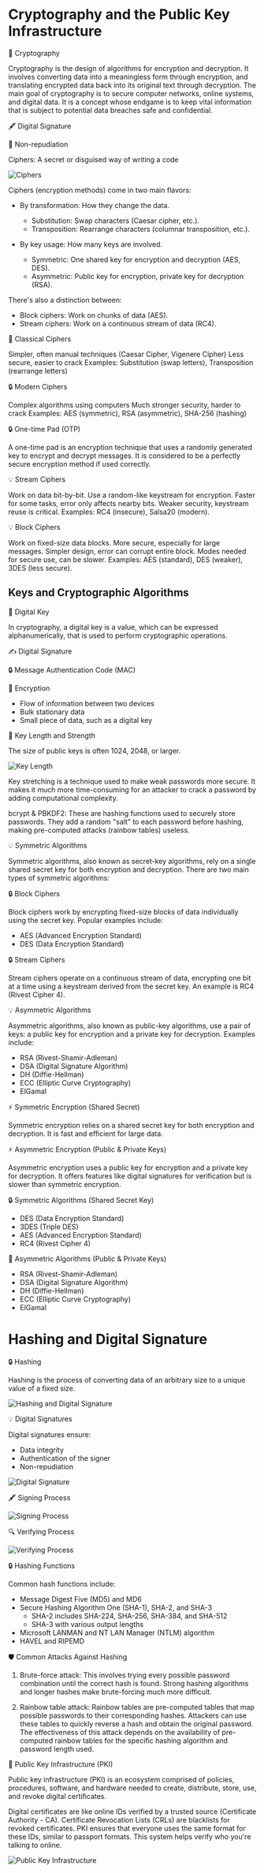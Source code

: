 # Cryptography and the Public Key Infrastructure

🔐 Cryptography

Cryptography is the design of algorithms for encryption and decryption. It involves converting data into a meaningless form through encryption, and translating encrypted data back into its original text through decryption. The main goal of cryptography is to secure computer networks, online systems, and digital data. It is a concept whose endgame is to keep vital information that is subject to potential data breaches safe and confidential.

🖋️ Digital Signature

📜 Non-repudiation

Ciphers: A secret or disguised way of writing a code 

![Ciphers](./Images/cypher.jpg)

Ciphers (encryption methods) come in two main flavors:

- By transformation: How they change the data.
  - Substitution: Swap characters (Caesar cipher, etc.).
  - Transposition: Rearrange characters (columnar transposition, etc.).

- By key usage: How many keys are involved.
  - Symmetric: One shared key for encryption and decryption (AES, DES).
  - Asymmetric: Public key for encryption, private key for decryption (RSA).

There's also a distinction between:

- Block ciphers: Work on chunks of data (AES).
- Stream ciphers: Work on a continuous stream of data (RC4).

📜 Classical Ciphers

Simpler, often manual techniques (Caesar Cipher, Vigenere Cipher)
Less secure, easier to crack
Examples: Substitution (swap letters), Transposition (rearrange letters)

🔒 Modern Ciphers

Complex algorithms using computers
Much stronger security, harder to crack
Examples: AES (symmetric), RSA (asymmetric), SHA-256 (hashing)

🔒 One-time Pad (OTP)

A one-time pad is an encryption technique that uses a randomly generated key to encrypt and decrypt messages. It is considered to be a perfectly secure encryption method if used correctly.

💡 Stream Ciphers

Work on data bit-by-bit.
Use a random-like keystream for encryption.
Faster for some tasks, error only affects nearby bits.
Weaker security, keystream reuse is critical.
Examples: RC4 (insecure), Salsa20 (modern).

💡 Block Ciphers

Work on fixed-size data blocks.
More secure, especially for large messages.
Simpler design, error can corrupt entire block.
Modes needed for secure use, can be slower.
Examples: AES (standard), DES (weaker), 3DES (less secure).


## Keys and Cryptographic Algorithms

🔑 Digital Key

In cryptography, a digital key is a value, which can be expressed alphanumerically, that is used to perform cryptographic operations.

✍️ Digital Signature

🔒 Message Authentication Code (MAC)

🔐 Encryption

- Flow of information between two devices
- Bulk stationary data
- Small piece of data, such as a digital key

🔑 Key Length and Strength

The size of public keys is often 1024, 2048, or larger.

![Key Length](./Images/key_length.jpg)

Key stretching is a technique used to make weak passwords more secure. It makes it much more time-consuming for an attacker to crack a password by adding computational complexity.

bcrypt & PBKDF2: These are hashing functions used to securely store passwords. They add a random "salt" to each password before hashing, making pre-computed attacks (rainbow tables) useless.

💡 Symmetric Algorithms

Symmetric algorithms, also known as secret-key algorithms, rely on a single shared secret key for both encryption and decryption. There are two main types of symmetric algorithms:

🔒 Block Ciphers

Block ciphers work by encrypting fixed-size blocks of data individually using the secret key. Popular examples include:

- AES (Advanced Encryption Standard)
- DES (Data Encryption Standard)

🔒 Stream Ciphers

Stream ciphers operate on a continuous stream of data, encrypting one bit at a time using a keystream derived from the secret key. An example is RC4 (Rivest Cipher 4).

💡 Asymmetric Algorithms

Asymmetric algorithms, also known as public-key algorithms, use a pair of keys: a public key for encryption and a private key for decryption. Examples include:

- RSA (Rivest-Shamir-Adleman)
- DSA (Digital Signature Algorithm)
- DH (Diffie-Hellman)
- ECC (Elliptic Curve Cryptography)
- ElGamal

⚡️ Symmetric Encryption (Shared Secret)

Symmetric encryption relies on a shared secret key for both encryption and decryption. It is fast and efficient for large data.

⚡️ Asymmetric Encryption (Public & Private Keys)

Asymmetric encryption uses a public key for encryption and a private key for decryption. It offers features like digital signatures for verification but is slower than symmetric encryption.

🔒 Symmetric Algorithms (Shared Secret Key)

- DES (Data Encryption Standard)
- 3DES (Triple DES)
- AES (Advanced Encryption Standard)
- RC4 (Rivest Cipher 4)

🔑 Asymmetric Algorithms (Public & Private Keys)

- RSA (Rivest-Shamir-Adleman)
- DSA (Digital Signature Algorithm)
- DH (Diffie-Hellman)
- ECC (Elliptic Curve Cryptography)
- ElGamal

# Hashing and Digital Signature

🔒 Hashing

Hashing is the process of converting data of an arbitrary size to a unique value of a fixed size.

![Hashing and Digital Signature](./Images/hashing_and_digitalsignature.jpg)

💡 Digital Signatures

Digital signatures ensure:

- Data integrity
- Authentication of the signer
- Non-repudiation

![Digital Signature](./Images/digitalsignature.jpg)

🖋️ Signing Process

![Signing Process](./Images/digitalsignature.jpg)

🔍 Verifying Process

![Verifying Process](./Images/verifing_digitalsignature.jpg)

🔒 Hashing Functions

Common hash functions include:

- Message Digest Five (MD5) and MD6
- Secure Hashing Algorithm One (SHA-1), SHA-2, and SHA-3
  - SHA-2 includes SHA-224, SHA-256, SHA-384, and SHA-512
  - SHA-3 with various output lengths
- Microsoft LANMAN and NT LAN Manager (NTLM) algorithm
- HAVEL and RIPEMD

🛡️ Common Attacks Against Hashing

1. Brute-force attack: This involves trying every possible password combination until the correct hash is found. Strong hashing algorithms and longer hashes make brute-forcing much more difficult.

2. Rainbow table attack: Rainbow tables are pre-computed tables that map possible passwords to their corresponding hashes. Attackers can use these tables to quickly reverse a hash and obtain the original password. The effectiveness of this attack depends on the availability of pre-computed rainbow tables for the specific hashing algorithm and password length used.

🔐 Public Key Infrastructure (PKI)

Public key infrastructure (PKI) is an ecosystem comprised of policies, procedures, software, and hardware needed to create, distribute, store, use, and revoke digital certificates.

Digital certificates are like online IDs verified by a trusted source (Certificate Authority - CA). Certificate Revocation Lists (CRLs) are blacklists for revoked certificates. PKI ensures that everyone uses the same format for these IDs, similar to passport formats. This system helps verify who you're talking to online.

![Public Key Infrastructure](./Images/pki.jpg)